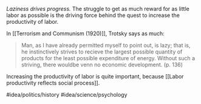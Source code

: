 *Laziness drives progress.* The struggle to get as much reward for as little labor as possible is the driving force behind the quest to increase the productivity of labor. 

In [[Terrorism and Communism (1920)]], Trotsky says as much:

> Man, as I have already permitted myself to point out, is lazy; that is, he instinctively strives to recieve the largest possible quantity of products for the least possible expenditure of energy. Without such a striving, there wouldbe venn no economic development. (p. 136)

Increasing the productivity of labor is quite important, because [[Labor productivity reflects social process]]. 

#idea/politics/history 
#idea/science/psychology 